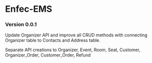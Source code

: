 # Enfec-EMS
### Version 0.0.1
Update Organizer API and improve all CRUD methods with connecting Organizer table to Contacts and Address table. 

Separate API creations to Organizer, Event, Room, Seat, Customer, Organizer_Order, Customer_Order, Refund
